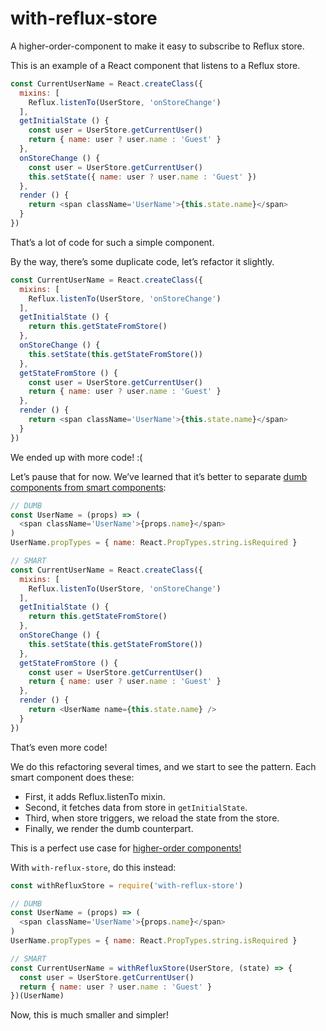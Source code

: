 # with-reflux-store

A higher-order-component to make it easy to subscribe to Reflux store.

This is an example of a React component that listens to a Reflux store.

```js
const CurrentUserName = React.createClass({
  mixins: [
    Reflux.listenTo(UserStore, 'onStoreChange')
  ],
  getInitialState () {
    const user = UserStore.getCurrentUser()
    return { name: user ? user.name : 'Guest' }
  },
  onStoreChange () {
    const user = UserStore.getCurrentUser()
    this.setState({ name: user ? user.name : 'Guest' })
  },
  render () {
    return <span className='UserName'>{this.state.name}</span>
  }
})
```

That’s a lot of code for such a simple component.

By the way, there’s some duplicate code, let’s refactor it slightly.

```js
const CurrentUserName = React.createClass({
  mixins: [
    Reflux.listenTo(UserStore, 'onStoreChange')
  ],
  getInitialState () {
    return this.getStateFromStore()
  },
  onStoreChange () {
    this.setState(this.getStateFromStore())
  },
  getStateFromStore () {
    const user = UserStore.getCurrentUser()
    return { name: user ? user.name : 'Guest' }
  },
  render () {
    return <span className='UserName'>{this.state.name}</span>
  }
})
```

We ended up with more code! :(

Let’s pause that for now. We’ve learned that it’s better to separate [dumb components from smart components](https://medium.com/@dan_abramov/smart-and-dumb-components-7ca2f9a7c7d0#.8kawafvy9):

```js
// DUMB
const UserName = (props) => (
  <span className='UserName'>{props.name}</span>
)
UserName.propTypes = { name: React.PropTypes.string.isRequired }

// SMART
const CurrentUserName = React.createClass({
  mixins: [
    Reflux.listenTo(UserStore, 'onStoreChange')
  ],
  getInitialState () {
    return this.getStateFromStore()
  },
  onStoreChange () {
    this.setState(this.getStateFromStore())
  },
  getStateFromStore () {
    const user = UserStore.getCurrentUser()
    return { name: user ? user.name : 'Guest' }
  },
  render () {
    return <UserName name={this.state.name} />
  }
})
```

That’s even more code!

We do this refactoring several times, and we start to see the pattern.
Each smart component does these:

- First, it adds Reflux.listenTo mixin.
- Second, it fetches data from store in `getInitialState`.
- Third, when store triggers, we reload the state from the store.
- Finally, we render the dumb counterpart.

This is a perfect use case for [higher-order components!](https://medium.com/@dan_abramov/mixins-are-dead-long-live-higher-order-components-94a0d2f9e750)

With `with-reflux-store`, do this instead:

```js
const withRefluxStore = require('with-reflux-store')

// DUMB
const UserName = (props) => (
  <span className='UserName'>{props.name}</span>
)
UserName.propTypes = { name: React.PropTypes.string.isRequired }

// SMART
const CurrentUserName = withRefluxStore(UserStore, (state) => {
  const user = UserStore.getCurrentUser()
  return { name: user ? user.name : 'Guest' }
})(UserName)
```

Now, this is much smaller and simpler!
